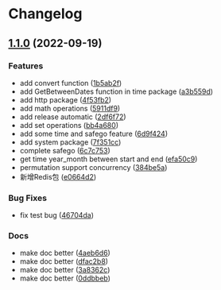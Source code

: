 # Changelog

## [1.1.0](https://github.com/WGrape/golib/compare/v1.0.1...v1.1.0) (2022-09-19)


### Features

* add convert function ([1b5ab2f](https://github.com/WGrape/golib/commit/1b5ab2f21b0c155b8549b007a0bb0e3635867a32))
* add GetBetweenDates function in time package ([a3b559d](https://github.com/WGrape/golib/commit/a3b559da953e658e825af8463dde3a3531083d24))
* add http package ([4f53fb2](https://github.com/WGrape/golib/commit/4f53fb2d8edfe55f5c11b38fe33e26cef6074c2a))
* add math operations ([5911df9](https://github.com/WGrape/golib/commit/5911df9d60d622de5d208418a9bff5f05a2dd43f))
* add release automatic ([2df6f72](https://github.com/WGrape/golib/commit/2df6f72ae21bdca10c454907929489f10e2e0f26))
* add set operations ([bb4a680](https://github.com/WGrape/golib/commit/bb4a680f111675d6f3242e29a4a10e53f081aafe))
* add some time and safego feature ([6d9f424](https://github.com/WGrape/golib/commit/6d9f424b2b31fab85a8a53af3632b2fc24c2309d))
* add system package ([7f351cc](https://github.com/WGrape/golib/commit/7f351ccd06fac72eba7b8f4827f7f1c661f4aef6))
* complete safego ([6c7c753](https://github.com/WGrape/golib/commit/6c7c75345d3d08b669f825a21c9004029a06ae15))
* get time year_month between start and end ([efa50c9](https://github.com/WGrape/golib/commit/efa50c9588f044e518c5009735840bdb0f2e3b08))
* permutation support concurrency ([384be5a](https://github.com/WGrape/golib/commit/384be5a8a863f2665d26ae66a05cfb11ba48ca83))
* 新增Redis包 ([e0664d2](https://github.com/WGrape/golib/commit/e0664d25829080b2cba48ea2af3e2f1b84e23e6e))


### Bug Fixes

* fix test bug ([46704da](https://github.com/WGrape/golib/commit/46704da3b079cc69b42a71d9f04de65e16b9f143))


### Docs

* make doc better ([4aeb6d6](https://github.com/WGrape/golib/commit/4aeb6d6f18f85e5e08fbc83d4efb121ae60c9fd3))
* make doc better ([dfac2b8](https://github.com/WGrape/golib/commit/dfac2b80b29b17f0822b3f20b10e0e9a6d8a249c))
* make doc better ([3a8362c](https://github.com/WGrape/golib/commit/3a8362c02650af5006ae6460f8cd6aae0792548b))
* make doc better ([0ddbbeb](https://github.com/WGrape/golib/commit/0ddbbebe7494daf160c30a40429770d9ac745be0))
